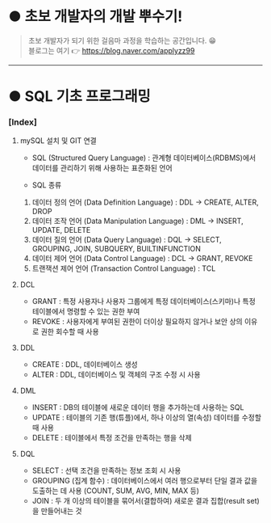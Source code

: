 # ● 초보 개발자의 개발 뿌수기!
> 초보 개발자가 되기 위한 걸음마 과정을 학습하는 공간입니다. :grin:   
> 블로그는 여기 :point_right: <https://blog.naver.com/applyzz99>
---
# ● SQL 기초 프로그래밍
### [Index]
1. mySQL 설치 및 GIT 연결
    * SQL (Structured Query Language)
    : 관계형 데이터베이스(RDBMS)에서 데이터를 관리하기 위해 사용하는 표준화된 언어

    * SQL 종류
    1. 데이터 정의 언어 (Data Definition Language) : DDL
        -> CREATE, ALTER, DROP
    2. 데이터 조작 언어 (Data Manipulation Language) : DML
        -> INSERT, UPDATE, DELETE
    3. 데이터 질의 언어 (Data Query Language) : DQL
        -> SELECT, GROUPING, JOIN, SUBQUERY, BUILTINFUNCTION
    4. 데이터 제어 언어 (Data Control Language) : DCL
        -> GRANT, REVOKE
    5. 트랜잭션 제어 언어 (Transaction Control Language) : TCL

2. DCL
    - GRANT
        : 특정 사용자나 사용자 그룹에게 특정 데이터베이스(스키마)나 특정 테이블에서 명령할 수 있는 권한 부여
    - REVOKE
        : 사용자에게 부여된 권한이 더이상 필요하지 않거나 보안 상의 이유로 권한 회수할 때 사용
3. DDL
    - CREATE
        : DDL, 데이터베이스 생성
    - ALTER
	    : DDL, 데이터베이스 및 객체의 구조 수정 시 사용
4. DML
    - INSERT
        : DB의 테이블에 새로운 데이터 행을 추가하는데 사용하는 SQL
    - UPDATE
        : 테이블의 기존 행(튜플)에서, 하나 이상의 열(속성) 데이터를 수정할 때 사용
    - DELETE
        : 테이블에서 특정 조건을 만족하는 행을 삭제
5. DQL
    - SELECT
        : 선택 조건을 만족하는 정보 조회 시 사용
    - GROUPING (집계 함수)
        : 데이터베이스에서 여러 행으로부터 단일 결과 값을 도출하는 데 사용 (COUNT, SUM, AVG, MIN, MAX 등)
    - JOIN
        : 두 개 이상의 테이블을 묶어서(결합하여) 새로운 결과 집합(result set)을 만들어내는 것